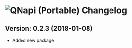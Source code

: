 # ![QNapi (Portable) Changelog](https://img.shields.io/badge/QNapi%20(Portable)-Package%20Changelog-blue.svg?style=for-the-badge)

## Version: 0.2.3 (2018-01-08)

- Added new package
